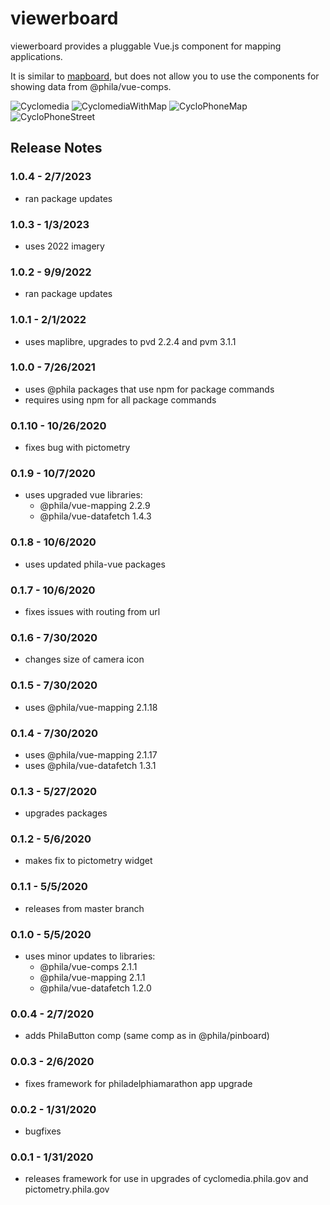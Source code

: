 # viewerboard

viewerboard provides a pluggable Vue.js component for mapping applications.

It is similar to [mapboard](https://github.com/CityOfPhiladelphia/mapboard), but does not allow you to use the components for showing data from @phila/vue-comps.

![Cyclomedia](https://mapboard-images.s3.amazonaws.com/viewerboard/cyclo.JPG)
![CyclomediaWithMap](https://mapboard-images.s3.amazonaws.com/viewerboard/cyclo2.JPG)
![CycloPhoneMap](https://mapboard-images.s3.amazonaws.com/viewerboard/cyclo_phone_map.JPG)
![CycloPhoneStreet](https://mapboard-images.s3.amazonaws.com/viewerboard/cyclo_phone_street.JPG)

## Release Notes

### 1.0.4 - 2/7/2023

* ran package updates

### 1.0.3 - 1/3/2023

* uses 2022 imagery

### 1.0.2 - 9/9/2022

* ran package updates

### 1.0.1 - 2/1/2022

* uses maplibre, upgrades to pvd 2.2.4 and pvm 3.1.1

### 1.0.0 - 7/26/2021

* uses @phila packages that use npm for package commands
* requires using npm for all package commands

### 0.1.10 - 10/26/2020

* fixes bug with pictometry

### 0.1.9 - 10/7/2020

* uses upgraded vue libraries:
    * @phila/vue-mapping 2.2.9
    * @phila/vue-datafetch 1.4.3

### 0.1.8 - 10/6/2020

* uses updated phila-vue packages

### 0.1.7 - 10/6/2020

* fixes issues with routing from url

### 0.1.6 - 7/30/2020

* changes size of camera icon

### 0.1.5 - 7/30/2020

* uses @phila/vue-mapping 2.1.18

### 0.1.4 - 7/30/2020

* uses @phila/vue-mapping 2.1.17
* uses @phila/vue-datafetch 1.3.1

### 0.1.3 - 5/27/2020

* upgrades packages

### 0.1.2 - 5/6/2020

* makes fix to pictometry widget

### 0.1.1 - 5/5/2020

* releases from master branch

### 0.1.0 - 5/5/2020

* uses minor updates to libraries:
  * @phila/vue-comps 2.1.1
  * @phila/vue-mapping 2.1.1
  * @phila/vue-datafetch 1.2.0

### 0.0.4 - 2/7/2020

* adds PhilaButton comp (same comp as in @phila/pinboard)

### 0.0.3 - 2/6/2020

* fixes framework for philadelphiamarathon app upgrade

### 0.0.2 - 1/31/2020

* bugfixes

### 0.0.1 - 1/31/2020

* releases framework for use in upgrades of cyclomedia.phila.gov and pictometry.phila.gov
